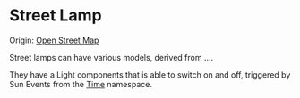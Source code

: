 # Street Lamp

Origin:
[Open Street Map](https://www.notion.so/Open-Street-Map-1391e4e20194449482afd4d0ddf57b88?pvs=21)

Street lamps can have various models, derived from ....

They have a Light components that is able to switch on and off, triggered by Sun
Events from the
[Time](https://www.notion.so/Time-6fc48e7fba1d4e57901347cda950dc5d?pvs=21)
namespace.
